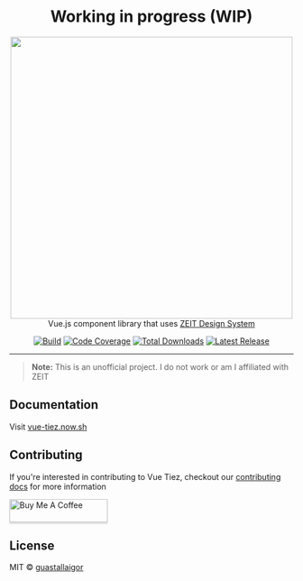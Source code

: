 <h1 align="center"><b>Working in progress (WIP)</h1></b>

<p align="center">
    <a href="https://vue-tiez.now.sh/" target="_blank"><img width="500" src="https://ik.imagekit.io/6xhf1gnexgdgk/Logo-Horizontal_NlA5XFnRs.svg"></a><br>
    Vue.js component library that uses <a href="https://zeit.co/design">ZEIT Design System</a>
</p>

<p align="center">
    <a href="https://circleci.com/gh/guastallaigor/vue-tiez/tree/master"><img src="https://circleci.com/gh/guastallaigor/vue-tiez/tree/master.svg?style=svg" alt="Build"></a>
    <a href="https://codecov.io/gh/guastallaigor/vue-tiez"><img src="https://codecov.io/gh/guastallaigor/vue-tiez/branch/master/graph/badge.svg" alt="Code Coverage"></a>
    <a href="https://www.npmjs.com/package/vue-tiez"><img src="https://img.shields.io/npm/dt/vue-tiez.svg" alt="Total Downloads"></a>
    <a href="https://github.com/vue-tiez/vue-tiez/releases"><img src="https://img.shields.io/npm/v/vue-tiez.svg" alt="Latest Release"></a>
</p>

------

> **Note:**
> This is an unofficial project.
> I do not work or am I affiliated with ZEIT

## Documentation

Visit [vue-tiez.now.sh](https://vue-tiez.now.sh/)

## Contributing

If you're interested in contributing to Vue Tiez, checkout our [contributing docs](https://github.com/guastallaigor/vue-tiez/blob/master/.github/CONTRIBUTING.md) for more information

<a href="https://www.buymeacoffee.com/guastallaigor" target="_blank"><img src="https://www.buymeacoffee.com/assets/img/custom_images/orange_img.png" alt="Buy Me A Coffee" style="height: 41px !important;width: 174px !important;box-shadow: 0px 3px 2px 0px rgba(190, 190, 190, 0.5) !important;-webkit-box-shadow: 0px 3px 2px 0px rgba(190, 190, 190, 0.5) !important;" ></a>

## License

MIT © [guastallaigor](https://github.com/guastallaigor/vue-tiez/blob/master/LICENSE)

